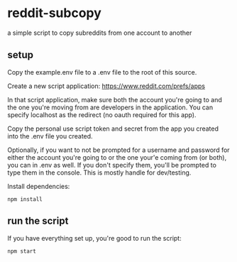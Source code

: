 # reddit-subcopy

a simple script to copy subreddits from one account to another

## setup

Copy the example.env file to a .env file to the root of this source.

Create a new script application:
https://www.reddit.com/prefs/apps

In that script application, make sure both the account you're going to and the one you're moving from are developers in the application. You can specify localhost as the redirect (no oauth required for this app).

Copy the personal use script token and secret from the app you created into the .env file you created.

Optionally, if you want to not be prompted for a username and password for either the account you're going to or the one your'e coming from (or both), you can in .env as well. If you don't specify them, you'll be prompted to type them in the console. This is mostly handle for dev/testing.

Install dependencies:
```
npm install
```

## run the script

If you have everything set up, you're good to run the script:
```
npm start
```

